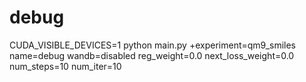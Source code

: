 # debug

CUDA_VISIBLE_DEVICES=1 python main.py +experiment=qm9_smiles name=debug wandb=disabled reg_weight=0.0 next_loss_weight=0.0 num_steps=10 num_iter=10




<!-- 
## 0803 Molecular debug



CUDA_VISIBLE_DEVICES=1 python main.py +experiment=qm9_smiles name=debug num_steps=10 num_iter=10 n_ipf=10 virtual_node=False

CUDA_VISIBLE_DEVICES=3 python main.py +experiment=qm9_smiles_less_transfer name=qm9less_01noise_5k_clip05_virtual num_steps=50 num_iter=5000 n_ipf=1000 virtual_node=True noise_level=0.1 grad_clip=0.5

CUDA_VISIBLE_DEVICES=1 python main.py +experiment=qm9_smiles_less_transfer name=qm9less_005noise_5k_clip05_virtual num_steps=50 num_iter=5000 n_ipf=1000 virtual_node=False noise_level=0.05 grad_clip=1.0 virtual_node=True

(TORUN) CUDA_VISIBLE_DEVICES=0 python main.py +experiment=qm9_smiles name=qm9_005noise_5k_clip05_virtual num_steps=50 num_iter=5000 n_ipf=1000 virtual_node=False noise_level=0.05 grad_clip=1.0 virtual_node=True

CUDA_VISIBLE_DEVICES=2 python main.py +experiment=qm9_smiles name=qm9_002noise_5k_clip05_3e4clean num_steps=50 num_iter=5000 n_ipf=1000 virtual_node=False noise_level=0.02 grad_clip=0.5 next_loss_weight=0.0003

CUDA_VISIBLE_DEVICES=1 python main.py +experiment=qm9_smiles name=qm9_002noise_5k_clip05_3e4clean_virtual num_steps=50 num_iter=5000 n_ipf=1000 virtual_node=True noise_level=0.02 grad_clip=0.5 next_loss_weight=0.0003

CUDA_VISIBLE_DEVICES=0 python main.py +experiment=qm9_smiles name=qm9_01noise_5k num_steps=50 num_iter=5000 n_ipf=1000 virtual_node=False noise_level=0.1

CUDA_VISIBLE_DEVICES=2 python main.py +experiment=qm9_smiles name=qm9_01noise_5k_clip01 num_steps=50 num_iter=5000 n_ipf=1000 virtual_node=False noise_level=0.1 grad_clip=0.1

CUDA_VISIBLE_DEVICES=1 python main.py +experiment=qm9_smiles name=qm9_01noise_5k_clip02 num_steps=50 num_iter=5000 n_ipf=1000 virtual_node=False noise_level=0.1 grad_clip=0.2

CUDA_VISIBLE_DEVICES=2 python main.py +experiment=qm9_smiles name=qm9_01noise_5k_clip05_vritual num_steps=50 num_iter=5000 n_ipf=1000 virtual_node=True noise_level=0.1 grad_clip=0.5

CUDA_VISIBLE_DEVICES=2 python main.py +experiment=qm9_smiles name=qm9_01noise_2k num_steps=50 num_iter=2000 n_ipf=1000 virtual_node=False noise_level=0.1

CUDA_VISIBLE_DEVICES=0 python main.py +experiment=qm9_smiles name=qm9_005noise_2k_virtual num_steps=50 num_iter=2000 n_ipf=1000 virtual_node=True noise_level=0.05

CUDA_VISIBLE_DEVICES=2 python main.py +experiment=qm9_smiles name=qm9_01noise_5k_clip2 num_steps=50 num_iter=5000 n_ipf=1000 virtual_node=False noise_level=0.1 grad_clip=2

CUDA_VISIBLE_DEVICES=1 python main.py +experiment=qm9_smiles name=qm9_01noise_5k_clip05 num_steps=50 num_iter=5000 n_ipf=1000 virtual_node=False noise_level=0.1 grad_clip=0.5

CUDA_VISIBLE_DEVICES=1 python main.py +experiment=qm9_smiles name=qm9_01noise_5k_3e5clean num_steps=50 num_iter=5000 n_ipf=1000 virtual_node=False noise_level=0.1 next_loss_weight=0.00003

CUDA_VISIBLE_DEVICES=2 python main.py +experiment=qm9_smiles name=qm9_01noise_5k_3e4clean num_steps=50 num_iter=5000 n_ipf=1000 virtual_node=False noise_level=0.1 next_loss_weight=0.0003

CUDA_VISIBLE_DEVICES=3 python main.py +experiment=qm9_smiles name=qm9_01noise_5k_virtual_clip num_steps=50 num_iter=5000 n_ipf=1000 virtual_node=True noise_level=0.1

## 0902 initial results

(*) CUDA_VISIBLE_DEVICES=0 python main.py +experiment=qm9_smiles test=true num_steps=50 virtual_node=True virtual_node=True forward_path=/home/yqin/coding/flow/DSBConnectivity/checkpoints/01noise_5k_clip1_virtual/net_f_92_4999.ckpt final_samples_to_generate=10000 name=test_01noise_5k_clip1_virtual_ipf92_10k_noema

(*) CUDA_VISIBLE_DEVICES=2 python main.py +experiment=qm9_smiles test=true num_steps=50 virtual_node=True virtual_node=True forward_path=/home/yqin/coding/flow/DSBConnectivity/checkpoints/01noise_5k_clip1_virtual/sample_net_f_92_4999.ckpt final_samples_to_generate=10000 name=test_01noise_5k_clip1_virtual_ipf92_10k

(*) CUDA_VISIBLE_DEVICES=2 python main.py +experiment=qm9_smiles test=true num_steps=50 virtual_node=True virtual_node=True forward_path=/home/yqin/coding/flow/DSBConnectivity/checkpoints/01noise_5k_clip1_virtual/sample_net_f_73_4999.ckpt final_samples_to_generate=10000 name=test_01noise_5k_clip1_virtual_ipf73_10k

(*) CUDA_VISIBLE_DEVICES=0 python main.py +experiment=qm9_smiles num_steps=50 virtual_node=False  test=True  forward_path=/home/yqin/coding/flow/DSBConnectivity/checkpoints/01noise_5k_clip05/sample_net_f_41_4999.ckpt final_samples_to_generate=10000 name=test_01noise_5k_clip05_ipf41_10k

(*) CUDA_VISIBLE_DEVICES=1 python main.py +experiment=qm9_smiles num_steps=50 virtual_node=False  test=True  forward_path=/home/yqin/coding/flow/DSBConnectivity/checkpoints/01noise_5k_clip05/sample_net_f_68_4999.ckpt final_samples_to_generate=10000 name=test_01noise_5k_clip05_ipf68_10k

CUDA_VISIBLE_DEVICES=1 python main.py +experiment=qm9_smiles test=true num_steps=50 virtual_node=True num_iter=10 n_ipf=10 virtual_node=True forward_path=/home/yqin/coding/flow/DSBConnectivity/checkpoints/01noise_5k_clip1_virtual/net_f_73_4999.ckpt final_samples_to_generate=10000 name=test_01noise_5k_clip1_virtual_10k

CUDA_VISIBLE_DEVICES=0 python main.py +experiment=qm9_smiles num_steps=50 num_iter=10 n_ipf=10 virtual_node=False test=True forward_path=/home/yqin/coding/flow/DSBConnectivity/checkpoints/01noise_5k_clip05/sample_net_f_68_4999.ckpt final_samples_to_generate=10000 name=test_01noise_5k_clip05_ipf68_10k

## 0904 other results - not better


CUDA_VISIBLE_DEVICES=0 python main.py +experiment=qm9_smiles num_steps=50 num_iter=10 n_ipf=10 virtual_node=False test=True forward_path=/home/yqin/coding/flow/DSBConnectivity/checkpoints/005noise_5k_clip05_virtual/sample_net_f_32_4999.ckpt final_samples_to_generate=30000 name=test32_005noise_5k_clip05_virtual_30k wandb=disabled virtual_node=True


CUDA_VISIBLE_DEVICES=1 python main.py +experiment=qm9_smiles num_steps=50 num_iter=10 n_ipf=10 virtual_node=False test=True forward_path=/home/yqin/coding/flow/DSBConnectivity/checkpoints/005noise_5k_clip1/sample_net_f_40_4999.ckpt final_samples_to_generate=30000 name=test40_005noise_5k_clip1_30k wandb=disabled


CUDA_VISIBLE_DEVICES=2 python main.py +experiment=qm9_smiles num_steps=50 num_iter=10 n_ipf=10 virtual_node=False test=True forward_path=/home/yqin/coding/flow/DSBConnectivity/checkpoints/005noise_5k_clip1/sample_net_f_57_4999.ckpt final_samples_to_generate=30000 name=test57_005noise_5k_clip1_30k wandb=disabled

## 0904 - plot the noise schedule

CUDA_VISIBLE_DEVICES=0 python main.py +experiment=qm9_smiles name=noise01_plot num_steps=50 num_iter=5000 n_ipf=1000 virtual_node=False noise_level=0.1

CUDA_VISIBLE_DEVICES=0 python main.py +experiment=qm9_smiles name=noise03_plot num_steps=50 num_iter=5000 n_ipf=1000 virtual_node=False noise_level=0.3

CUDA_VISIBLE_DEVICES=0 python main.py +experiment=qm9_smiles name=noise10_plots num_steps=50 num_iter=5000 n_ipf=1000 virtual_node=False noise_level=1.0

## 0904 - regularize the rate matrix output with x1

CUDA_VISIBLE_DEVICES=1 python main.py +experiment=qm9_smiles name=noise01_clip05_reg0 num_steps=50 num_iter=5000 n_ipf=1000 virtual_node=False noise_level=0.1 grad_clip=0.5 r1_weight=0.0

CUDA_VISIBLE_DEVICES=2 python main.py +experiment=qm9_smiles name=noise03_clip05_reg001 num_steps=50 num_iter=5000 n_ipf=1000 virtual_node=False noise_level=0.3 grad_clip=0.5 r1_weight=0.01

CUDA_VISIBLE_DEVICES=3 python main.py +experiment=qm9_smiles name=noise03_clip05_reg0 num_steps=50 num_iter=5000 n_ipf=1000 virtual_node=False noise_level=0.3 grad_clip=0.5 r1_weight=0.0

CUDA_VISIBLE_DEVICES=3 python main.py +experiment=qm9_smiles name=noise01_clip05_reg1e3 num_steps=50 num_iter=5000 n_ipf=1000 virtual_node=False noise_level=0.1 grad_clip=0.5 r1_weight=0.001  

CUDA_VISIBLE_DEVICES=1 python main.py +experiment=qm9_smiles name=noise01_clip05_reg1e2 num_steps=50 num_iter=5000 n_ipf=1000 virtual_node=False noise_level=0.1 grad_clip=0.5 r1_weight=0.01

## 0905 


CUDA_VISIBLE_DEVICES=2 python main.py +experiment=qm9_smiles name=noise01_clip05_regpredwithnorm1e2 num_steps=50 num_iter=5000 n_ipf=1000 virtual_node=False noise_level=0.1 grad_clip=0.5 r1_weight=0.01

CUDA_VISIBLE_DEVICES=2 python main.py +experiment=qm9_smiles name=noise01_clip05_regpredwithnorm1e4 num_steps=50 num_iter=5000 n_ipf=1000 virtual_node=False noise_level=0.1 grad_clip=0.5 r1_weight=0.0001

CUDA_VISIBLE_DEVICES=3 python main.py +experiment=qm9_smiles name=noise01_clip05_l1reg0 num_steps=50 num_iter=5000 n_ipf=1000 virtual_node=False noise_level=0.1 grad_clip=0.5 r1_weight=0.0

CUDA_VISIBLE_DEVICES=3 python main.py +experiment=qm9_smiles name=noise01_clip05_l1reg01 num_steps=50 num_iter=5000 n_ipf=1000 virtual_node=False noise_level=0.1 grad_clip=0.5 r1_weight=0.1

CUDA_VISIBLE_DEVICES=3 python main.py +experiment=qm9_smiles name=noise01_clip05_l1reg10 num_steps=50 num_iter=5000 n_ipf=1000 virtual_node=False noise_level=0.1 grad_clip=0.5 r1_weight=10

## 0908

CUDA_VISIBLE_DEVICES=1 python main.py +experiment=qm9_smiles name=noise01_clip05_l1reg01_edgeweight5 num_steps=50 num_iter=5000 n_ipf=1000 virtual_node=False noise_level=0.1 grad_clip=0.5 reg_weight=0.1 edge_weight=5.0

CUDA_VISIBLE_DEVICES=1 python main.py +experiment=qm9_smiles name=noise01_clip05_l1reg01_edgeweight3 num_steps=50 num_iter=5000 n_ipf=1000 virtual_node=False noise_level=0.1 grad_clip=0.5 reg_weight=0.1 edge_weight=3.0

CUDA_VISIBLE_DEVICES=1 python main.py +experiment=qm9_smiles name=noise01_clip05_l1reg01_edgeweight03 num_steps=50 num_iter=5000 n_ipf=1000 virtual_node=False noise_level=0.1 grad_clip=0.5 reg_weight=0.1 edge_weight=0.3

CUDA_VISIBLE_DEVICES=2 python main.py +experiment=qm9_smiles name=noise01_clip05_l1reg01_edgeweight3_virtual num_steps=50 num_iter=5000 n_ipf=1000 virtual_node=True noise_level=0.1 grad_clip=0.5 reg_weight=0.1 edge_weight=3.0

CUDA_VISIBLE_DEVICES=2 python main.py +experiment=qm9_smiles name=noise01_clip05_l05reg01_edgeweight3 num_steps=50 num_iter=5000 n_ipf=1000 virtual_node=False noise_level=0.1 grad_clip=0.5 reg_weight=0.1 edge_weight=3.0

CUDA_VISIBLE_DEVICES=3 python main.py +experiment=qm9_smiles name=noise01_clip05_l1reg02_edgeweight3 num_steps=50 num_iter=5000 n_ipf=1000 virtual_node=False noise_level=0.2 grad_clip=0.5 reg_weight=0.1 edge_weight=3.0

CUDA_VISIBLE_DEVICES=3 python main.py +experiment=qm9_smiles name=noise01_clip05_l1_5reg03_edgeweight3 num_steps=50 num_iter=5000 n_ipf=1000 virtual_node=False noise_level=0.2 grad_clip=0.5 reg_weight=0.1 edge_weight=3.0

CUDA_VISIBLE_DEVICES=3 python main.py +experiment=qm9_smiles name=noise01_clip05_l1reg005_edgeweight3 num_steps=50 num_iter=5000 n_ipf=1000 virtual_node=False noise_level=0.1 grad_clip=0.5 reg_weight=0.05 edge_weight=3.0

CUDA_VISIBLE_DEVICES=2 python main.py +experiment=qm9_smiles name=noise01_clip05_l1reg02_edgeweight3 num_steps=50 num_iter=5000 n_ipf=1000 virtual_node=False noise_level=0.1 grad_clip=0.5 reg_weight=0.2 edge_weight=3.0

## 0912

CUDA_VISIBLE_DEVICES=0 python main.py +experiment=qm9_smiles name=noise01_clip05_l1reg01_edgeweight5 num_steps=50 num_iter=5000 n_ipf=1000 virtual_node=False noise_level=0.1 grad_clip=0.5 reg_weight=0.1 edge_weight=5.0

CUDA_VISIBLE_DEVICES=0 python main.py +experiment=qm9_smiles name=noise01_clip05_l1reg01_edgeweight1 num_steps=50 num_iter=5000 n_ipf=1000 virtual_node=False noise_level=0.1 grad_clip=0.5 reg_weight=0.1 edge_weight=1.0

CUDA_VISIBLE_DEVICES=1 python main.py +experiment=qm9_smiles name=noise01_clip05_l1reg01_edgeweight1_virtual num_steps=50 num_iter=5000 n_ipf=1000 virtual_node=True noise_level=0.1 grad_clip=0.5 reg_weight=0.1 edge_weight=1.0

CUDA_VISIBLE_DEVICES=2 python main.py +experiment=qm9_smiles name=noise01_clip05_l1reg05_edgeweight1 num_steps=50 num_iter=5000 n_ipf=1000 noise_level=0.1 grad_clip=0.5 reg_weight=0.5 edge_weight=1.0

CUDA_VISIBLE_DEVICES=2 python main.py +experiment=qm9_smiles name=noise01_clip05_l1reg0_edgeweight1 num_steps=50 num_iter=5000 n_ipf=1000 noise_level=0.1 grad_clip=0.5 reg_weight=0. edge_weight=1.0

CUDA_VISIBLE_DEVICES=1 python main.py +experiment=qm9_smiles name=noise01_clip05_l1reg0_edgeweight1_clean1e3 num_steps=50 num_iter=5000 n_ipf=1000 noise_level=0.1 grad_clip=0.5 reg_weight=0.1 edge_weight=1.0 next_loss_weight=0.001

CUDA_VISIBLE_DEVICES=1 python main.py +experiment=qm9_smiles name=noise01_clip05_l1reg0_edgeweight1_clean1e5 num_steps=50 num_iter=5000 n_ipf=1000 noise_level=0.1 grad_clip=0.5 reg_weight=0.1 edge_weight=1.0 next_loss_weight=0.00001

CUDA_VISIBLE_DEVICES=3 python main.py +experiment=qm9_smiles name=noise003_clip05_l1reg01_edgeweight5 num_steps=50 num_iter=5000 n_ipf=1000 virtual_node=False noise_level=0.03 grad_clip=0.5 reg_weight=0.1 edge_weight=5.0

## QM9

CUDA_VISIBLE_DEVICES=2 python main.py dataset=qm9 model=gnn num_steps=50 num_iter=2000 n_ipf=1000 project_name=ce_loss_2k_Lr3_1e4CleanLossRegByT limit_dist=marginal_tf next_loss_weight=0.0001 lr=0.001


CUDA_VISIBLE_DEVICES=3 python main.py dataset=qm9 model=gnn num_steps=50 num_iter=5000 n_ipf=1000 project_name=ce_loss_5k_Lr3_1e4CleanLossRegByT limit_dist=marginal_tf next_loss_weight=0.0001 lr=0.001

CUDA_VISIBLE_DEVICES=3 python main.py dataset=qm9 model=gnn num_steps=10 num_iter=100 n_ipf=1000 project_name=debug_ce_loss_2k_Lr3_1e4CleanLossRegByT limit_dist=marginal_tf next_loss_weight=0.0001 lr=0.001

CUDA_VISIBLE_DEVICES=2 python main.py dataset=qm9 model=gnn num_steps=50 num_iter=2000 n_ipf=1000 project_name=ce_loss_2k_Lr3_1e4CleanLossRegByT limit_dist=marginal_tf next_loss_weight=0.0001 lr=0.001

CUDA_VISIBLE_DEVICES=0 python main.py dataset=qm9 model=gnn num_steps=50 num_iter=2000 n_ipf=1000 project_name=ce_loss_2k_Lr3_1e4CleanLossRegByT_BS8192 limit_dist=marginal_tf next_loss_weight=0.0001 lr=0.001 batch_size=8192 plot_npar=8192 batch_size=8192

## Molecular transfer

CUDA_VISIBLE_DEVICES=0 python main.py dataset=qm9 model=gnn num_steps=50 num_iter=2000 n_ipf=1000 project_name=REVERSEto2AUG_0LimitDist_EdgeLoss_FixNitialSample_ce_loss_2k_Lr3_1e4CleanLossRegByT limit_dist=marginal_tf next_loss_weight=0.0001 lr=0.001


CUDA_VISIBLE_DEVICES=0 python main.py dataset=qm9 model=gnn num_steps=50 num_iter=2000 n_ipf=1000 project_name=REVERSEto2AUG_0LimitDist_EdgeLoss_FixNitialSample_ce_loss_2k_Lr3_1e4CleanLossRegByT limit_dist=marginal_tf next_loss_weight=0.0001 lr=0.001


CUDA_VISIBLE_DEVICES=0 python main.py dataset=qm9 model=gnn num_steps=50 num_iter=2000 n_ipf=1000 project_name=REVERSEto2AUG_FixNitialSample_ce_loss_2k_Lr3_1e4CleanLossRegByT limit_dist=marginal_tf next_loss_weight=0.0001 lr=0.001

CUDA_VISIBLE_DEVICES=2 python main.py dataset=qm9 model=gnn num_steps=10 num_iter=10 n_ipf=10 project_name=debug limit_dist=marginal_tf next_loss_weight=0.0001 lr=0.001

CUDA_VISIBLE_DEVICES=0 python main.py dataset=qm9 model=gnn num_steps=50 num_iter=5000 n_ipf=1000 project_name=RECHECK_ce_loss_5k_Lr3_1e4CleanLossRegByT limit_dist=marginal_tf next_loss_weight=0.0001 lr=0.001

CUDA_VISIBLE_DEVICES=0 python main.py +experiment=qm9_smiles  num_steps=50 num_iter=5000 n_ipf=1000 project_name=ce_loss_5k_Lr3_1e4CleanLossRegByT_Virtual_UseEdgeLoss limit_dist=marginal_tf next_loss_weight=0.0001 lr=0.001 virtual_node=True

CUDA_VISIBLE_DEVICES=0 python main.py +experiment=qm9_smiles test=true num_steps=50 virtual_node=True num_iter=10 n_ipf=10 virtual_node=False forward_path=/home/yqin/coding/flow/DSBConnectivity/checkpoints/noise01_clip05_r1reg01/sample_net_f_133_4999.ckpt final_samples_to_generate=10000 name=01noise_5k_clip01_r1reg01_10k_133ckpt wandb=disabled

CUDA_VISIBLE_DEVICES=0 python main.py +experiment=qm9_smiles test=true num_steps=50 virtual_node=True num_iter=10 n_ipf=10 virtual_node=False forward_path=/home/yqin/coding/flow/DSBConnectivity/checkpoints/noise01_clip05_r1reg01/sample_net_f_86_4999.ckpt final_samples_to_generate=10000 name=01noise_5k_clip01_r1reg01_10k_86ckpt wandb=disabled

CUDA_VISIBLE_DEVICES=0 python main.py +experiment=qm9_smiles test=true num_steps=50 virtual_node=True num_iter=10 n_ipf=10 virtual_node=False forward_path=/home/yqin/coding/flow/DSBConnectivity/checkpoints/noise01_clip05_r1reg01/sample_net_f_40_4999.ckpt final_samples_to_generate=10000 name=01noise_5k_clip01_r1reg01_10k_40ckpt wandb=disabled

CUDA_VISIBLE_DEVICES=0 python main.py +experiment=qm9_smiles test=true num_steps=50 virtual_node=True num_iter=10 n_ipf=10 virtual_node=False forward_path=/home/yqin/coding/flow/DSBConnectivity/checkpoints/noise01_clip05_r1reg01/sample_net_f_20_4999.ckpt final_samples_to_generate=10000 name=01noise_5k_clip01_r1reg01_10k_20ckpt wandb=disabled

# QM9 smiles

CUDA_VISIBLE_DEVICES=2 python main.py +experiment=qm9_smiles name=qm9_01noise_noclean num_steps=50 num_iter=2000 n_ipf=1000 virtual_node=False noise_level=0.1 next_loss_weight=0.0 lr=0.001

CUDA_VISIBLE_DEVICES=2 python main.py +experiment=qm9_smiles name=debug num_steps=50 num_iter=1000 n_ipf=1000 virtual_node=False noise_level=0.1 next_loss_weight=0.0 lr=0.001

CUDA_VISIBLE_DEVICES=2 python main.py +experiment=qm9_smiles name=qm9_01noise_1e4cleancloss_edgeloss num_steps=50 num_iter=1000 n_ipf=1000 virtual_node=False noise_level=0.1 next_loss_weight=0.0001 lr=0.001

CUDA_VISIBLE_DEVICES=2 python main.py +experiment=qm9_smiles name=qm9_01noise_5k num_steps=50 num_iter=5000 n_ipf=1000 virtual_node=False noise_level=0.05 noise_level=0.1

CUDA_VISIBLE_DEVICES=0 python main.py +experiment=qm9_smiles name=qm9_005noise num_steps=50 num_iter=2000 n_ipf=1000 virtual_node=False noise_level=0.05 noise_level=0.05

CUDA_VISIBLE_DEVICES=0 python main.py +experiment=qm9_smiles name=qm9_01noise_3e4clean num_steps=50 num_iter=2000 n_ipf=1000 virtual_node=False noise_level=0.1 next_loss_weight=0.0003

CUDA_VISIBLE_DEVICES=1 python main.py +experiment=qm9_smiles name=qm9_01noise_virtual num_steps=50 num_iter=2000 n_ipf=1000 virtual_node=False noise_level=0.1 virtual_node=True

CUDA_VISIBLE_DEVICES=3 python main.py +experiment=qm9_smiles name=qm9_01noise_3e5clean num_steps=50 num_iter=2000 n_ipf=1000 virtual_node=False noise_level=0.1 next_loss_weight=0.00003

CUDA_VISIBLE_DEVICES=3 python main.py +experiment=qm9_smiles name=debug num_steps=50 num_iter=20 n_ipf=1000 virtual_node=False noise_level=0.1 next_loss_weight=0.00003

## SBM

CUDA_VISIBLE_DEVICES=3 python main.py main.py dataset=sbm_split model=gnn num_steps=50 num_iter=5000 n_ipf=1000 project_name=ce_loss_5k_Lr3_1e4CleanLossRegByT limit_dist=marginal_tf next_loss_weight=0.0001 lr=0.001


CUDA_VISIBLE_DEVICES=3 python main.py main.py dataset=sbm_split model=gnn num_steps=50 num_iter=50 n_ipf=1000 project_name=ce_loss_5k_Lr3_1e4CleanLossRegByT limit_dist=marginal_tf next_loss_weight=0.0001 lr=0.001


CUDA_VISIBLE_DEVICES=3 python main.py main.py dataset=sbm_large_to_small model=gnn num_steps=50 num_iter=5000 n_ipf=1000 project_name=ce_loss_5k_Lr3_1e4CleanLossRegByT limit_dist=marginal_tf next_loss_weight=0.0001 lr=0.001

# test
CUDA_VISIBLE_DEVICES=0 python main.py +experiment=qm9_smiles wandb=disabled test=True forward_path=/home/yqin/coding/flow/DSBConnectivity/checkpoints/noise_01_5k_clipping/sample_net_f_51_4999.ckpt dataset.batch_size=2048 final_samples_to_generate=10000 name=qm9_01noise_test_1k

<!-- # comm20

CUDA_VISIBLE_DEVICES=3 python main.py dataset=comm20 model=gnn num_iter=5000 num_steps=50 n_ipf=30

CUDA_VISIBLE_DEVICES=3 python main.py dataset=comm20 model=gnn num_iter=10000 project_name=comm20 project_name=100steps num_steps


CUDA_VISIBLE_DEVICES=1 python main.py dataset=comm20 model=gnn num_iter=10000 project_name=comm20 project_name=marginal

CUDA_VISIBLE_DEVICES=1 python main.py dataset=comm20 model=gnn num_iter=2000 dataset.datadir=comm20_single project_name=overfit_single

CUDA_VISIBLE_DEVICES=1 python main.py dataset=comm20 model=gnn num_iter=100 dataset.datadir=comm20_single project_name=debug wandb=disabled

CUDA_VISIBLE_DEVICES=0 python main.py dataset=comm20 model=gnn num_iter=500 dataset.datadir=comm20_mini project_name=mini_debug wandb=disabled

# sbm - transfer learning

CUDA_VISIBLE_DEVICES=0 python main.py  dataset=sbm_transfer model=gnn num_steps=50 num_iter=5000 n_ipf=40 project_name=sbm_transfer

CUDA_VISIBLE_DEVICES=3 python main.py  dataset=sbm_transfer model=gnn num_steps=50 num_iter=5000 n_ipf=20 project_name=sbm_transfer_useprevnet

CUDA_VISIBLE_DEVICES=1 python main.py  dataset=sbm_transfer_less model=gnn num_steps=50 num_iter=5000 n_ipf=30 project_name=sbm_3_to_2 limit_dist=marginal_tf

CUDA_VISIBLE_DEVICES=3 python main.py  dataset=sbm_transfer_less2 model=gnn num_steps=50 num_iter=5000 n_ipf=30 project_name=sbm_2_to_3 limit_dist=marginal_tf

CUDA_VISIBLE_DEVICES=1 python main.py  dataset=sbm_transfer_less model=gnn num_steps=50 num_iter=5000 n_ipf=30 project_name=sbm_3_to_2_cos limit_dist=marginal_tf

CUDA_VISIBLE_DEVICES=1 python main.py  dataset=sbm_transfer_less model=gnn num_steps=50 num_iter=5000 n_ipf=40 project_name=sbm_transfer_less limit_dist=marginal_tf


CUDA_VISIBLE_DEVICES=1 python main.py  dataset=sbm_transfer model=gnn num_steps=50 num_iter=100 n_ipf=20 project_name=debug

# sbm split

CUDA_VISIBLE_DEVICES=1 python main.py  dataset=sbm_split model=gnn num_steps=50 num_iter=5000 n_ipf=30 project_name=sbm_new_split_veryfew_noise limit_dist=marginal_tf

CUDA_VISIBLE_DEVICES=0 python main.py  dataset=sbm_split model=gnn num_steps=50 num_iter=5000 n_ipf=30 project_name=sbm_new_split limit_dist=marginal_tf

CUDA_VISIBLE_DEVICES=1 python main.py  dataset=sbm_split model=gnn num_steps=50 num_iter=5000 n_ipf=30 project_name=sbm_split_shuffle limit_dist=marginal_tf

CUDA_VISIBLE_DEVICES=1 python main.py  dataset=sbm_split model=gnn num_steps=50 num_iter=5000 n_ipf=30 project_name=sbm_split_shuffle_posenc limit_dist=marginal_tf model.positional_encoding=True

CUDA_VISIBLE_DEVICES=2 python main.py  dataset=sbm_split model=gnn num_steps=50 num_iter=5000 n_ipf=30 project_name=sbm_split_shuffle limit_dist=marginal_tf


CUDA_VISIBLE_DEVICES=1 python main.py  dataset=sbm_split_reverse model=gnn num_steps=50 num_iter=2000 n_ipf=1000 project_name=REVERSE_ce_loss_less_noise limit_dist=marginal_tf


CUDA_VISIBLE_DEVICES=2 python main.py  dataset=sbm_split_reverse model=gnn num_steps=50 num_iter=5000 n_ipf=1000 project_name=REVERSE_ce_loss_less_noise_5k limit_dist=marginal_tf


CUDA_VISIBLE_DEVICES=0 python main.py  dataset=sbm_split model=gnn num_steps=50 num_iter=5000 n_ipf=1000 project_name=ce_loss_less_noise_5k limit_dist=marginal_tf

CUDA_VISIBLE_DEVICES=3 python main.py  dataset=sbm_split model=gnn num_steps=50 num_iter=2000 n_ipf=1000 project_name=ce_loss_2k limit_dist=marginal_tf

CUDA_VISIBLE_DEVICES=2 python main.py  dataset=sbm_split model=gnn num_steps=50 num_iter=2000 n_ipf=1000 project_name=ce_loss_2k_3noise limit_dist=marginal_tf

CUDA_VISIBLE_DEVICES=2 python main.py  dataset=sbm_split model=gnn num_steps=50 num_iter=2000 n_ipf=1000 project_name=ce_loss_2k_32noise limit_dist=marginal_tf next_loss_weight=0.1

CUDA_VISIBLE_DEVICES=0 python main.py  dataset=sbm_split_small model=gnn num_steps=100 num_iter=2000 n_ipf=1000 project_name=SMALL_ce_loss_less_noise_2k limit_dist=marginal_tf

CUDA_VISIBLE_DEVICES=3 python main.py  dataset=sbm_split_more model=gnn num_steps=100 num_iter=5000 n_ipf=1000 project_name=MORE_ce_loss_less_noise_5k_LessLrF limit_dist=marginal_tf

CUDA_VISIBLE_DEVICES=2 python main.py  dataset=sbm_split model=gnn num_steps=50 num_iter=2000 n_ipf=1000 project_name=ce_loss_2k_1e3CleanLoss limit_dist=marginal_tf


CUDA_VISIBLE_DEVICES=0 python main.py  dataset=sbm_split model=gnn num_steps=50 num_iter=2000 n_ipf=1000 project_name=ce_loss_2k_1e2CleanLoss_reverseT limit_dist=marginal_tf next_loss_weight=0.01

CUDA_VISIBLE_DEVICES=1 python main.py  dataset=sbm_split model=gnn num_steps=200 num_iter=2000 n_ipf=1000 project_name=ce_loss_2k_1e3CleanLoss_DecLR limit_dist=marginal_tf next_loss_weight=0.001

CUDA_VISIBLE_DEVICES=1 python main.py  dataset=sbm_split model=gnn num_steps=200 num_iter=2000 n_ipf=1000 project_name=ce_loss_2k_1e3CleanLoss_LessLrF limit_dist=marginal_tf next_loss_weight=0.001

CUDA_VISIBLE_DEVICES=1 python main.py  dataset=sbm_split model=gnn num_steps=200 num_iter=2000 n_ipf=1000 project_name=ce_loss_2k_1e3CleanLoss_Lr1e5 limit_dist=marginal_tf next_loss_weight=0.001 lr=0.00001


CUDA_VISIBLE_DEVICES=3 python main.py  dataset=sbm_split_more model=gnn num_steps=200 num_iter=2000 n_ipf=1000 project_name=MORE_ce_loss_2k_1e3CleanLoss_Lr1e5 limit_dist=marginal_tf next_loss_weight=0.001 lr=0.00001


CUDA_VISIBLE_DEVICES=0 python main.py  dataset=sbm_split model=gnn num_steps=200 num_iter=2000 n_ipf=1000 project_name=ce_loss_2k_1e3CleanLoss limit_dist=marginal_tf next_loss_weight=0.001


CUDA_VISIBLE_DEVICES=0 python main.py  dataset=sbm_split_more model=gnn num_steps=200 num_iter=2000 n_ipf=1000 project_name=MORE_ce_loss_2k_1e3CleanLoss_Lr1e4 limit_dist=marginal_tf next_loss_weight=0.001 lr=0.0001


CUDA_VISIBLE_DEVICES=0 python main.py  dataset=sbm_split model=gnn num_steps=50 num_iter=2000 n_ipf=1000 project_name=ce_loss_2k_1e3CleanLoss_TryAGAIN limit_dist=marginal_tf next_loss_weight=0.001


CUDA_VISIBLE_DEVICES=3 python main.py  dataset=sbm_split model=gnn num_steps=50 num_iter=5000 n_ipf=1000 project_name=ce_loss_5k_1e3CleanLoss_Lr3 limit_dist=marginal_tf next_loss_weight=0.001 lr=0.001

CUDA_VISIBLE_DEVICES=3 python main.py  dataset=sbm_split model=gnn num_steps=50 num_iter=5000 n_ipf=1000 project_name=ce_loss_5k_1e3CleanLoss_Lr5 limit_dist=marginal_tf next_loss_weight=0.001 lr=0.00001


CUDA_VISIBLE_DEVICES=3 python main.py  dataset=sbm_split model=gnn num_steps=50 num_iter=5000 n_ipf=1000 project_name=ce_loss_5k_1e3CleanLoss_Lr4Lr5 limit_dist=marginal_tf next_loss_weight=0.001 lr=0.00001


CUDA_VISIBLE_DEVICES=0 python main.py  dataset=sbm_split model=gnn num_steps=50 num_iter=5000 n_ipf=1000 project_name=ce_loss_5k_1e3CleanLoss_FLr4BLr5 limit_dist=marginal_tf next_loss_weight=0.001 lr=0.00001




CUDA_VISIBLE_DEVICES=3 python main.py  dataset=sbm_split model=gnn num_steps=50 num_iter=5000 n_ipf=1000 project_name=ce_loss_5k_1e5CleanLossRegByT limit_dist=marginal_tf next_loss_weight=0.00001 lr=0.00001



CUDA_VISIBLE_DEVICES=1 python main.py dataset=sbm_split model=gnn num_steps=50 num_iter=5000 n_ipf=1000 project_name=ce_loss_5k_0CleanLoss_Baseline_ReverseMetrics limit_dist=marginal_tf next_loss_weight=0.0


CUDA_VISIBLE_DEVICES=1 python main.py dataset=sbm_split model=gnn num_steps=50 num_iter=5000 n_ipf=1000 project_name=ce_loss_5k_0CleanLoss_Baseline_ReverseMetrics limit_dist=marginal_tf next_loss_weight=0.0



CUDA_VISIBLE_DEVICES=1 python main.py dataset=sbm_split model=gnn num_steps=50 num_iter=50 n_ipf=1000 project_name=ce_loss_debug limit_dist=marginal_tf next_loss_weight=0.0




CUDA_VISIBLE_DEVICES=1 python main.py  dataset=sbm_split model=gnn num_steps=50 num_iter=5000 n_ipf=1000 project_name=ce_loss_5k_1e3CleanLoss limit_dist=marginal_tf next_loss_weight=0.001


CUDA_VISIBLE_DEVICES=3 python main.py  dataset=sbm_split model=gnn num_steps=50 num_iter=5000 n_ipf=1000 project_name=ce_loss_5k_Lr3_1e4CleanLossRegByT limit_dist=marginal_tf next_loss_weight=0.0001 lr=0.001

CUDA_VISIBLE_DEVICES=2 python main.py dataset=sbm_split model=gnn num_steps=50 num_iter=2000 n_ipf=1000 project_name=ce_loss_2k_Lr3 limit_dist=marginal_tf next_loss_weight=0.0 lr=0.001


CUDA_VISIBLE_DEVICES=1 python main.py dataset=sbm_split model=gnn num_steps=50 num_iter=2000 n_ipf=1000 project_name=ce_loss_2k_Lr3_1e4CleanLossRegByT limit_dist=marginal_tf next_loss_weight=0.0001 lr=0.001

CUDA_VISIBLE_DEVICES=3 python3 main.py dataset=sbm_split model=gnn num_steps=50 num_iter=5000 n_ipf=1000 project_name=sbm_split_best_test_graphs limit_dist=marginal_tf next_loss_weight=0.0001 lr=0.001


CUDA_VISIBLE_DEVICES=3 python3 main.py dataset=planar_edge_remove model=gnn num_steps=50 num_iter=5000 n_ipf=30 project_name=fixed_degree_clw0.0001_lr0.001 limit_dist=marginal_tf next_loss_weight=0.0001 lr=0.001

CUDA_VISIBLE_DEVICES=7 python3 main.py dataset=planar_edge_add model=gnn num_steps=50 num_iter=5000 n_ipf=30 project_name=fixed_shortest_path_clw0.0001_lr0.001 limit_dist=marginal_tf next_loss_weight=0.0001 lr=0.001 -->
